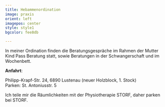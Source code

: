 ```yaml
---
title: Hebammenordination
image: praxis
orient: left
imagepos: center
style: style1
bgcolor: fee8db

---
```


In meiner Ordination finden die Beratungsgespräche im Rahmen der Mutter Kind Pass Beratung statt, sowie Beratungen in der Schwangerschaft und im Wochenbett.

**Anfahrt**:

Philipp-Krapf-Str. 24, 6890 Lustenau (neuer Holzblock, 1. Stock)   
Parken: St. Antoniusstr. 5

Ich teile mir die Räumlichkeiten mit der Physiotherapie STORF, daher parken bei STORF.
